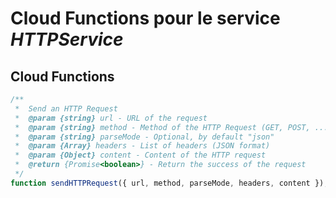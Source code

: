 # Cloud Functions pour le service _HTTPService_

## Cloud Functions

```javascript
/**
 *  Send an HTTP Request
 *  @param {string} url - URL of the request
 *  @param {string} method - Method of the HTTP Request (GET, POST, ...)
 *  @param {string} parseMode - Optional, by default "json"
 *  @param {Array} headers - List of headers (JSON format)
 *  @param {Object} content - Content of the HTTP request
 *  @return {Promise<boolean>} - Return the success of the request
 */
function sendHTTPRequest({ url, method, parseMode, headers, content });
```
